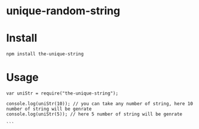 # unique-random-string

# Install

```npm install the-unique-string```


# Usage

````
var uniStr = require("the-unique-string");

console.log(uniStr(10)); // you can take any number of string, here 10 number of string will be genrate
console.log(uniStr(5)); // here 5 number of string will be genrate

```

